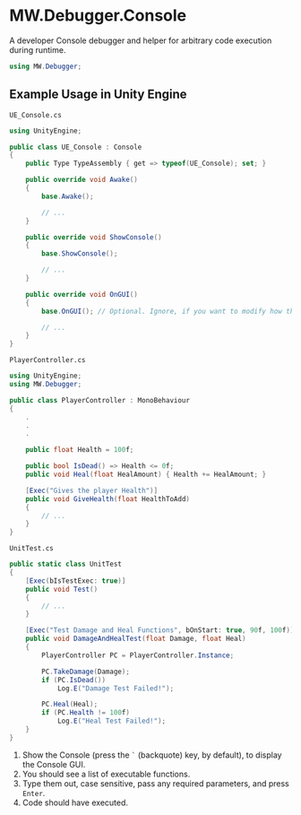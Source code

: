﻿# MW.Debugger.Console
A developer Console debugger and helper for arbitrary code execution during runtime.

```cs
using MW.Debugger;
```

## Example Usage in Unity Engine
`UE_Console.cs`
```cs
using UnityEngine;

public class UE_Console : Console
{
	public Type TypeAssembly { get => typeof(UE_Console); set; }

	public override void Awake()
	{
		base.Awake();

		// ...
	}

	public override void ShowConsole()
	{
		base.ShowConsole();

		// ...
	}

	public override void OnGUI()
	{
		base.OnGUI(); // Optional. Ignore, if you want to modify how the Console is displayed.

		// ...
	}
}
```
`PlayerController.cs`
```cs
using UnityEngine;
using MW.Debugger;

public class PlayerController : MonoBehaviour
{
	.
	.
	.

	public float Health = 100f;

	public bool IsDead() => Health <= 0f;
	public void Heal(float HealAmount) { Health += HealAmount; }

	[Exec("Gives the player Health")]
	public void GiveHealth(float HealthToAdd)
	{
		// ...
	}
}
```
`UnitTest.cs`
```cs
public static class UnitTest
{
	[Exec(bIsTestExec: true)]
	public void Test()
	{
		// ...
	}

	[Exec("Test Damage and Heal Functions", bOnStart: true, 90f, 100f)]
	public void DamageAndHealTest(float Damage, float Heal)
	{
		PlayerController PC = PlayerController.Instance;

		PC.TakeDamage(Damage);
		if (PC.IsDead())
			Log.E("Damage Test Failed!");

		PC.Heal(Heal);
		if (PC.Health != 100f)
			Log.E("Heal Test Failed!");
	}
}
```

1. Show the Console (press the `` ` `` (backquote) key, by default), to display the Console GUI.
1. You should see a list of executable functions.
1. Type them out, case sensitive, pass any required parameters, and press `Enter`.
1. Code should have executed.